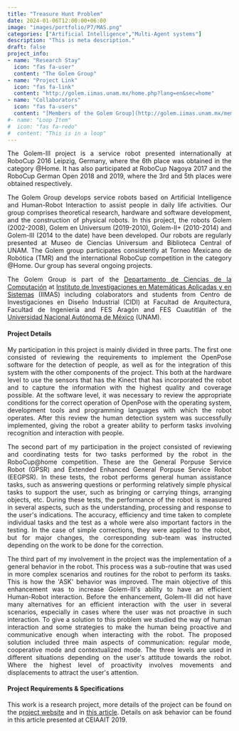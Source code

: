 ```yaml
---
title: "Treasure Hunt Problem"
date: 2024-01-06T12:00:00+06:00
image: "images/portfolio/P7/MAS.png"
categories: ["Artificial Intelligence","Multi-Agent systems"]
description: "This is meta description."
draft: false
project_info:
- name: "Research Stay"
  icon: "fas fa-user"
  content: "The Golem Group"
- name: "Project Link"
  icon: "fas fa-link"
  content: "http://golem.iimas.unam.mx/home.php?lang=en&sec=home"
- name: "Collaborators"
  icon: "fas fa-users"
  content: "[Members of the Golem Group](http://golem.iimas.unam.mx/member.php?lang=en&sec=member)"
#- name: "Loop Item"
#  icon: "fas fa-redo"
#  content: "This is in a loop"
---
```

<div style="text-align: justify">

The Golem-III project is a service robot presented internationally at RoboCup 2016 Leipzig, Germany, where the 6th place was obtained in the category \@Home. It has also participated at RoboCup Nagoya 2017 and the RoboCup German Open 2018 and 2019, where the 3rd and 5th places were obtained respectively.

The Golem Group develops service robots based on Artificial Intelligence and Human-Robot Interaction to assist people in daily life activities. Our group comprises theoretical research, hardware and software development, and the construction of physical robots. In this project, the robots Golem (2002-2008), Golem en Universum (2019-2010), Golem-II+ (2010-2014) and Golem-III (2014 to the date) have been developed. Our robots are regularly presented at Museo de Ciencias Universum and Biblioteca Central of UNAM. The Golem group participates consistently at Torneo Mexicano de Robótica (TMR) and the international RoboCup competition in the category \@Home. Our group has several ongoing projects.

The Golem Group is part of the [Departamento de Ciencias de la Computación](http://turing.iimas.unam.mx/) at [Instituto de Investigaciones en Matemáticas Aplicadas y en Sistemas](http://www.iimas.unam.mx/) (IIMAS) including colaborators and students from Centro de Investigaciones en Diseño Industrial (CIDI) at Facultad de Arquitectura, Facultad de Ingeniería and FES Aragón and FES Cuautitlán of the [Universidad Nacional Autónoma de México](http://unam.mx/) (UNAM).

#### Project Details

My participation in this project is mainly divided in three parts. The first one consisted of reviewing the requirements to implement the OpenPose software for the detection of people, as well as for the integration of this system with the other components of the project. This both at the hardware level to use the sensors that has the Kinect that has incorporated the robot and to capture the information with the highest quality and coverage possible. At the software level, it was necessary to review the appropriate conditions for the correct operation of OpenPose with the operating system, development tools and programming languages with which the robot operates. After this review the human detection system was successfully implemented, giving the robot a greater ability to perform tasks involving recognition and interaction with people.  

The second part of my participation in the project consisted of reviewing and coordinating tests for two tasks performed by the robot in the RoboCup@home competition. These are the General Porpuse Service Robot (GPSR) and Extended Enhanced General Porpuse Service Robot (EEGPSR). In these tests, the robot performs general human assistance tasks, such as answering questions or performing relatively simple physical tasks to support the user, such as bringing or carrying things, arranging objects, etc. During these tests, the performance of the robot is measured in several aspects, such as the understanding, processing and response to the user's indications. The accuracy, efficiency and time taken to complete individual tasks and the test as a whole were also important factors in the testing. In the case of simple corrections, they were applied to the robot, but for major changes, the corresponding sub-team was instructed depending on the work to be done for the correction.

The third part of my involvement in the project was the implementation of a general behavior in the robot. This process was a sub-routine that was used in more complex scenarios and routines for the robot to perform its tasks. This is how the 'ASK' behavior was improved. The main objective of this enhancement was to increase Golem-III's ability to have an efficient Human-Robot interaction. Before the enhancement, Golem-III did not have many alternatives for an efficient interaction with the user in several scenarios, especially in cases where the user was not proactive in such interaction. To give a solution to this problem we studied the way of human interaction and some strategies to make the human being proactive and communicative enough when interacting with the robot. The proposed solution included three main aspects of communication: regular mode, cooperative mode and contextualized mode. The three levels are used in different situations depending on the user's attitude towards the robot. Where the highest level of proactivity involves movements and displacements to attract the user's attention.

<!--- Mi participación en este proyecto se divide principalmente en tres partes. La primera consistió en revisar los requerimientos para implementar el software de OpenPose para la detección de personas, así como para la integración de dicho sistema con los demas componentes del proyecto. Esto tanto a nivel de hardware para utilizar los sensores que tiene el Kinect que tiene incorporado el robot y poder capturar la información con la mayor calidad y cobertura posible. A nivel de software se debia de revisar que se tuviesen las condiciones adecuadas para el funcionamiento correcto de OpenPose con el sistema operativo, las herramientas de desarrollo y los lenguajes de programación con las que opera el robot. Después de esta revisión el sistema de detección de personas fue implementado con exito, brindando al robot una mayor capacidad de llevar acabo taréas que involucran el reconocimeinto y la interacción con personas.  

La segunda parte de mi participación en el proyecto consistió en la revisión y coordinación de pruebas para dos tareaa que realiza el robot en la competencia Robo \@home. Estas son las de General Porpuse Service Robot (GPSR) y Extended Enhanced General Porpuse Service Robot (EEGPSR). En estas pruebas el robot realiza tareas generales de sistencia a los humanos, tal como resolver dudas o realizar tareas físicas relativamente sencillas de apoyo al usuario, como traer o llevar cosas, acomodar objetos, etc. Durante estas pruebas se media el desempeño del robot en varios aspectos, como el entendimiento  procesamiento y respuesta emitida ante las indicaciones del usuario. La precision, eficiencia y tiempo en que se completaban las tares individuales y la prueba en su totalidad también eran factores de importancia a la hora de realizar las pruebas. En caso de correcciones sencillas se aplicaban que se tuviesen que hacer al robot, pero para cambios mayores se indicaba al sub-equipo correspondiente dependiendo del trabajo que se tenia que realizar para la corrección.

La tercera parte de mi participación en el proyecto fue la implementación de un comportamiento general en el robot. Este proceso era una sub-rutina que era utilizada en escenarios y rutinas mas complejas para que el robot llevara acabo sus tareas. Así fue como se realizo una mejora a la conducta 'ASK'. El objetivo de esta mejora tenia por objetivo principal el incrementar la capacidad de Golem-III de tener una interacción Humano-Robot eficiente. Antes de ka mejora Golem-III no contaba con muchas alternativas para una eficiente interacción con el usuario en diversos escenarios, especialmente en casos donde el usuario no era proactivo en dicha interacción. Para dar una solución a esta problmatica de estudio la forma de interacción humana y algunas estrategias para buscar que el humano fuera lo suficientemente proactivo y comunicativo a la hora de interactuar con el robot. La solución propuesta incluia tres principales vertientes de comunicación: modo regular, modo cooperatico y modo contextualizado. Los tres niveles se utilizan en diferentes situaciones dependiendo de la actitud del usuario ante el robot. Donde el nivel mas alto de proactividad involucra movimientos y desplazamientos para llamar la atención del usuario. -->

#### Project Requirements & Specifications

This work is a research project, more details of the project can be found on the p[roject website](http://golem.iimas.unam.mx/home.php?lang=en&sec=home) and in [this article](https://scholar.google.nl/scholar?oi=bibs&cluster=16368582091687832750&btnI=1&hl=fr). Details on ask behavior can be found in this article presented at CEIAAIT 2019. </div>
